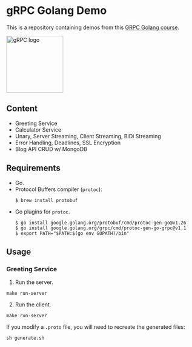 # gRPC Golang Demo

This is a repository containing demos from this [GRPC Golang course](http://bit.ly/grpc-golang-github).

<img src="https://grpc.io/img/logos/grpc-icon-color.png" width="150" alt="gRPC logo">

## Content

- Greeting Service
- Calculator Service
- Unary, Server Streaming, Client Streaming, BiDi Streaming
- Error Handling, Deadlines, SSL Encryption
- Blog API CRUD w/ MongoDB

## Requirements

- Go.
- Protocol Buffers compiler (`protoc`):
  ```
  $ brew install protobuf
  ```
- Go plugins for `protoc`.
  ```
  $ go install google.golang.org/protobuf/cmd/protoc-gen-go@v1.26
  $ go install google.golang.org/grpc/cmd/protoc-gen-go-grpc@v1.1
  $ export PATH="$PATH:$(go env GOPATH)/bin"
  ```

## Usage

### Greeting Service

1. Run the server.
```
make run-server
```

2. Run the client.
```
make run-server
```

If you modify a `.proto` file, you will need to recreate the generated files:
```
sh generate.sh
```
